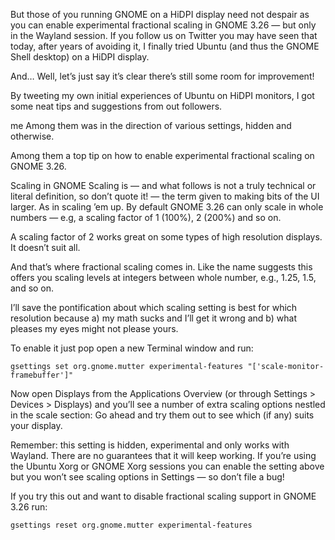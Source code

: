 But those of you running GNOME on a HiDPI display need not despair as you can enable experimental fractional scaling in GNOME 3.26 — but only in the Wayland session.
If you follow us on Twitter you may have seen that today, after years of avoiding it, I finally tried Ubuntu (and thus the GNOME Shell desktop) on a HiDPI display.

And… Well, let’s just say it’s clear there’s still some room for improvement!

By tweeting my own initial experiences of Ubuntu on HiDPI monitors, I got some neat tips and suggestions from out followers.

me Among them was  in the direction of various settings, hidden and otherwise.

Among them a top tip on how to enable experimental fractional scaling on GNOME 3.26.

Scaling in GNOME
Scaling is — and what follows is not a truly technical or literal definition, so don’t quote it! — the term given to making bits of the UI larger. As in scaling ’em up. By default GNOME 3.26 can only scale in whole numbers — e.g, a scaling factor of 1 (100%), 2 (200%) and so on.

A scaling factor of 2 works great on some types of high resolution displays. It doesn’t suit all.

And that’s where fractional scaling comes in. Like the name suggests this offers you scaling levels at integers between whole number, e.g., 1.25, 1.5, and so on.

I’ll save the pontification about which scaling setting is best for which resolution because a) my math sucks and I’ll get it wrong and b) what pleases my eyes might not please yours.

To enable it just pop open a new Terminal window and run:

```
gsettings set org.gnome.mutter experimental-features "['scale-monitor-framebuffer']"
```

Now open Displays from the Applications Overview (or through Settings > Devices > Displays) and you’ll see a number of extra scaling options nestled in the scale section:
Go ahead and try them out to see which (if any) suits your display.

Remember: this setting is hidden, experimental and only works with Wayland. There are no guarantees that it will keep working. If you’re using the Ubuntu Xorg or GNOME Xorg sessions you can enable the setting above but you won’t see scaling options in Settings — so don’t file a bug!

If you try this out and want to disable fractional scaling support in GNOME 3.26 run:

```
gsettings reset org.gnome.mutter experimental-features
```
